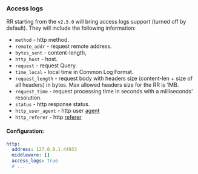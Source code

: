 ### Access logs

RR starting from the `v2.5.0` will bring access logs support (turned off by default). They will include the following information:  

- `method` - http method.
- `remote_addr` - request remote address.
- `bytes_sent` - content-length,
- `http_host` - host.
- `request` - request Query.
- `time_local` - local time in Common Log Format.
- `request_length` - request body with headers size (content-len + size of all headers) in bytes. Max allowed headers size for the RR is 1MB.
- `request_time` - request processing time in seconds with a milliseconds' resolution.
- `status` - http response status.
- `http_user_agent` - http user [agent](https://developer.mozilla.org/en-US/docs/Web/HTTP/Headers/User-Agent)
- `http_referer` - http [referer](https://developer.mozilla.org/en-US/docs/Web/HTTP/Headers/Referer)

#### Configuration:

```yaml
http:
  address: 127.0.0.1:44933
  middleware: []
  access_logs: true 
  # ...
```
